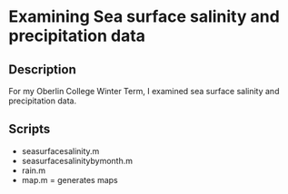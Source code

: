# Examining Sea surface salinity and precipitation data

## Description
For my Oberlin College Winter Term, I examined sea surface salinity and precipitation data.

## Scripts
* seasurfacesalinity.m
* seasurfacesalinitybymonth.m
* rain.m
* map.m = generates maps
